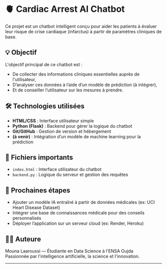 # 🫀 Cardiac Arrest AI Chatbot

Ce projet est un chatbot intelligent conçu pour aider les patients à évaluer leur risque de crise cardiaque (infarctus) à partir de paramètres cliniques de base.

## 💡 Objectif

L'objectif principal de ce chatbot est :
- De collecter des informations cliniques essentielles auprès de l'utilisateur,
- D’analyser ces données à l’aide d’un modèle de prédiction (à intégrer),
- Et de conseiller l’utilisateur sur les mesures à prendre.

## 🛠 Technologies utilisées

- **HTML/CSS** : Interface utilisateur simple
- **Python (Flask)** : Backend pour gérer la logique du chatbot
- **Git/GitHub** : Gestion de version et hébergement
- **(à venir)** : Intégration d’un modèle de machine learning pour la prédiction

## 📁 Fichiers importants

- `index.html` : Interface utilisateur du chatbot
- `backend.py` : Logique du serveur et gestion des requêtes

## 🧠 Prochaines étapes

- Ajouter un modèle IA entraîné à partir de données médicales (ex: UCI Heart Disease Dataset)
- Intégrer une base de connaissances médicale pour des conseils personnalisés
- Déployer l’application sur un serveur cloud (ex: Render, Heroku)

## 👩‍💻 Auteure

Mouna Laaroussi — Étudiante en Data Science à l'ENSA Oujda  
Passionnée par l'intelligence artificielle, la science et l'innovation.



---


